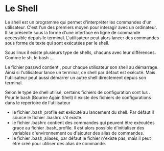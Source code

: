 # Le Shell 

Le shell est un programme qui permet d'interpréter les commandes d'un utilisateur. C'est l'un des premiers moyen pour interagir avec un ordinateur. Il se présente sous la 
forme d'une interface en ligne de commande accessible depuis le terminal. L'utilisateur peut alors lancer des commandes sous forme de texte qui sont exécutées par le shell.


Sous linux il existe plusieurs type de shells, chacuns avec leur différences. Comme le sh, le bash ...

Le fichier passwd contient , pour chaque utilisateur son shell au démarrage. Ainsi si l'utilisateur lance un terminal, ce shell par défaut est exécuté. Mais l'utilisateur peut
aussi démarrer un autre shell directement depuis son terminal.

Selon le type de shell utilisé, certains fichiers de configuration sont lus . 
Pour le bash (Bourne Again Shell) il existe des fichiers de configurations dans le repertoire de l'utilisateur 
  - le fichier .bash_profile est exécuté au lancement du shell. Par défaut il source le fichier .bashrc s'il existe.
  - le fichier .bashrc contient des commandes qui peuvent être exécutées grace au fichier .bash_profile. Il est alors possible d'initialiser des variables d'environnement
    ou d'ajouter des alias de commandes.
  - le fichier .bash_aliases, par défaut le fichier n'existe pas, mais il peut être créé pour utiliser des alias de commande. 
    
